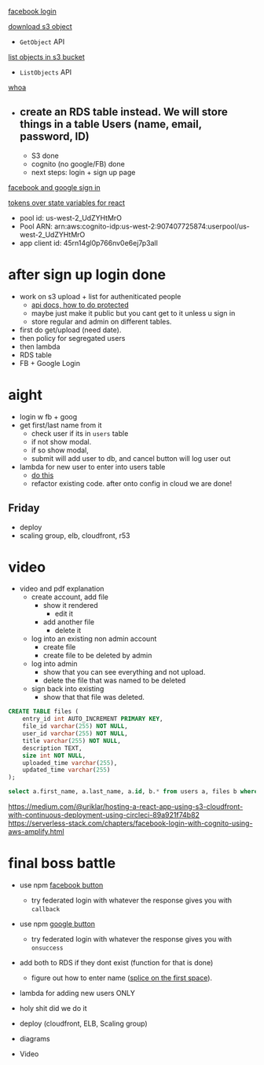 [facebook login](https://serverless-stack.com/chapters/facebook-login-with-cognito-using-aws-amplify.html)

[download s3 object](https://stackoverflow.com/questions/16799956/javascript-to-download-a-file-from-amazon-s3-bucket)
  - `GetObject` API

[list objects in s3 bucket](https://docs.aws.amazon.com/AWSJavaScriptSDK/latest/AWS/S3.html#listObjects-property)
  - `ListObjects` API

[whoa](https://serverless-stack.com/chapters/create-a-login-page.html)
- create an RDS table instead. We will store things in a table Users (name, email, password, ID)
  - 
  - S3 done
  - cognito (no google/FB) done
  - next steps: login + sign up page

[facebook and google sign in](https://medium.com/wolox-driving-innovation/integrating-social-media-to-your-app-with-aws-cognito-8943329aa89b)

[tokens over state variables for react](https://stackoverflow.com/questions/49819183/react-what-is-the-best-way-to-handle-login-and-authentication)


- pool id: us-west-2_UdZYHtMrO
- Pool ARN: arn:aws:cognito-idp:us-west-2:907407725874:userpool/us-west-2_UdZYHtMrO
- app client id: 45rn14gl0p766nv0e6ej7p3all


# after sign up login done
- work on s3 upload + list for autheniticated people
  - [api docs, how to do protected ](https://aws-amplify.github.io/docs/js/storage)
  - maybe just make it public but you cant get to it unless u sign in 
  - store regular and admin on different tables.
- first do get/upload (need date).
- then policy for segregated users
- then lambda
- RDS table
- FB + Google Login 

# aight
- login w fb + goog
- get first/last name from it
  - check user if its in `users` table
  - if not show modal.
  - if so show modal, 
  - submit will add user to db, and cancel button will log user out
- lambda for new user to enter into users table
  - [do this](https://stackoverflow.com/questions/33659059/invoke-amazon-lambda-function-from-node-app)
  - refactor existing code. after onto config in cloud we are done!

## Friday
- deploy
- scaling group, elb, cloudfront, r53

# video
- video and pdf explanation
  - create account, add file
    - show it rendered
      - edit it
    - add another file
      - delete it
  - log into an existing non admin account
    - create file
    - create file to be deleted by admin
  - log into admin
    - show that you can see everything and not upload.
    - delete the file that was named to be deleted
  - sign back into existing
    - show that that file was deleted.

```sql
CREATE TABLE files (
    entry_id int AUTO_INCREMENT PRIMARY KEY,
    file_id varchar(255) NOT NULL,
    user_id varchar(255) NOT NULL,
    title varchar(255) NOT NULL,
    description TEXT,
    size int NOT NULL,
    uploaded_time varchar(255),
    updated_time varchar(255)
);
```

```sql
select a.first_name, a.last_name, a.id, b.* from users a, files b where a.id = b.user_id;
```


https://medium.com/@uriklar/hosting-a-react-app-using-s3-cloudfront-with-continuous-deployment-using-circleci-89a921f74b82
https://serverless-stack.com/chapters/facebook-login-with-cognito-using-aws-amplify.html


# final boss battle
- use npm [facebook button](https://www.npmjs.com/package/react-facebook-login)
  - try federated login with whatever the response gives you with `callback`
- use npm [google button](https://www.npmjs.com/package/react-google-login)
  - try federated login with whatever the response gives you with `onsuccess`
- add both to RDS if they dont exist (function for that is done)
  - figure out how to enter name ([splice on the first space](https://stackoverflow.com/questions/10272773/split-string-on-the-first-white-space-occurrence)).
- lambda for adding new users ONLY

- holy shit did we do it
- deploy (cloudfront, ELB, Scaling group)
- diagrams
- Video
